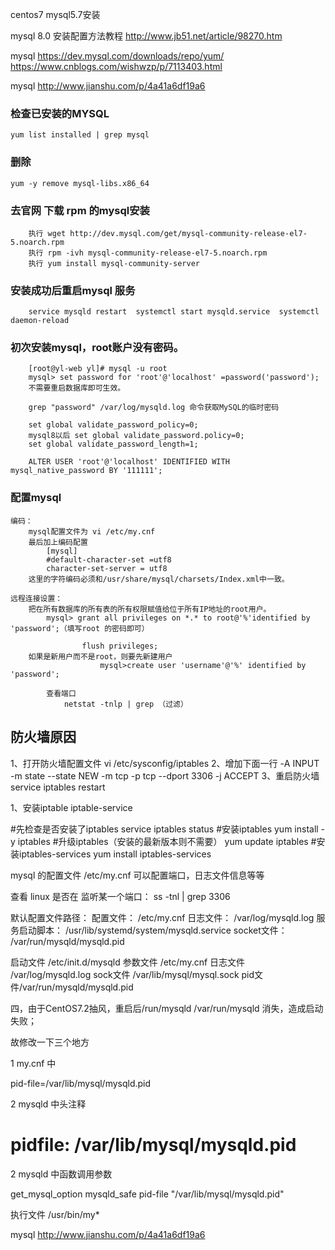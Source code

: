 
centos7 mysql5.7安装

mysql 8.0 安装配置方法教程 http://www.jb51.net/article/98270.htm

mysql https://dev.mysql.com/downloads/repo/yum/  https://www.cnblogs.com/wishwzp/p/7113403.html

mysql http://www.jianshu.com/p/4a41a6df19a6

### 检查已安装的MYSQL
	yum list installed | grep mysql

### 删除
	yum -y remove mysql-libs.x86_64

### 去官网 下载 rpm 的mysql安装
		执行 wget http://dev.mysql.com/get/mysql-community-release-el7-5.noarch.rpm
		执行 rpm -ivh mysql-community-release-el7-5.noarch.rpm
		执行 yum install mysql-community-server

### 安装成功后重启mysql 服务
		service mysqld restart  systemctl start mysqld.service  systemctl daemon-reload

### 初次安装mysql，root账户没有密码。
		[root@yl-web yl]# mysql -u root
		mysql> set password for 'root'@'localhost' =password('password');
		不需要重启数据库即可生效。

		grep "password" /var/log/mysqld.log 命令获取MySQL的临时密码

		set global validate_password_policy=0;
		mysql8以后 set global validate_password.policy=0;
		set global validate_password_length=1;

		ALTER USER 'root'@'localhost' IDENTIFIED WITH mysql_native_password BY '111111';


### 配置mysql
	编码：
		mysql配置文件为 vi /etc/my.cnf
		最后加上编码配置
			[mysql]
			#default-character-set =utf8
			character-set-server = utf8
		这里的字符编码必须和/usr/share/mysql/charsets/Index.xml中一致。

	远程连接设置：
		把在所有数据库的所有表的所有权限赋值给位于所有IP地址的root用户。
			mysql> grant all privileges on *.* to root@'%'identified by 'password';（填写root 的密码即可）

					flush privileges;
		如果是新用户而不是root，则要先新建用户
						mysql>create user 'username'@'%' identified by 'password';

			查看端口
				netstat -tnlp | grep （过滤）

## 防火墙原因
1、打开防火墙配置文件
vi  /etc/sysconfig/iptables
2、增加下面一行
-A INPUT -m state --state NEW -m tcp -p tcp --dport 3306 -j ACCEPT
3、重启防火墙
service  iptables restart

1、安装iptable iptable-service

#先检查是否安装了iptables
service iptables status
#安装iptables
yum install -y iptables
#升级iptables（安装的最新版本则不需要）
yum update iptables
#安装iptables-services
yum install iptables-services


mysql 的配置文件 /etc/my.cnf
		可以配置端口，日志文件信息等等


查看 linux 是否在 监听某一个端口：
	ss -tnl | grep 3306

默认配置文件路径：
配置文件：		/etc/my.cnf
日志文件：		/var/log/mysqld.log
服务启动脚本：  /usr/lib/systemd/system/mysqld.service
socket文件：	/var/run/mysqld/mysqld.pid


启动文件 /etc/init.d/mysqld
参数文件 /etc/my.cnf
日志文件 /var/log/mysqld.log
sock文件 /var/lib/mysql/mysql.sock
pid文件/var/run/mysqld/mysqld.pid



四，由于CentOS7.2抽风，重启后/run/mysqld /var/run/mysqld 消失，造成启动失败；

故修改一下三个地方

1 my.cnf 中

pid-file=/var/lib/mysql/mysqld.pid

2 mysqld 中头注释

# pidfile: /var/lib/mysql/mysqld.pid

2 mysqld 中函数调用参数

get_mysql_option mysqld_safe pid-file "/var/lib/mysql/mysqld.pid"

执行文件 /usr/bin/my*

mysql http://www.jianshu.com/p/4a41a6df19a6
